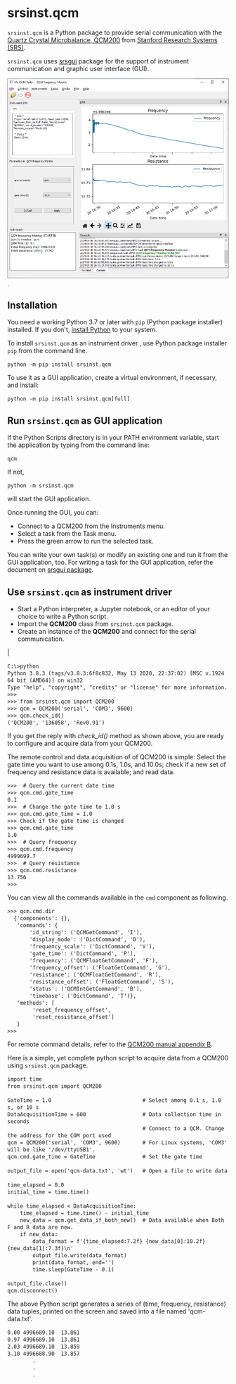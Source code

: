 # srsinst.qcm

`srsinst.qcm` is a Python package to provide serial communication with the 
[Quartz Crystal Microbalance, QCM200](https://thinksrs.com/products/qcm200.html)
from [Stanford Research Systems (SRS)](https://thinksrs.com/).

`srsinst.qcm` uses [srsgui](https://pypi.org/project/srsgui/) package for the support of instrument communication and graphic user interface (GUI). 

![screenshot](https://github.com/thinkSRS/srsinst.qcm/blob/main/docs/_static/image/QCM200_screenshot.png?raw=true " ").

## Installation
You need a working Python 3.7 or later with `pip` (Python package installer) installed. 
If you don't, [install Python](https://www.python.org/) to your system.

To install `srsinst.qcm` as an instrument driver , use Python package installer `pip` from the command line.

    python -m pip install srsinst.qcm

To use it as a GUI application, create a virtual environment, 
if necessary, and install:

    python -m pip install srsinst.qcm[full]


## Run `srsinst.qcm` as GUI application
If the Python Scripts directory is in your PATH environment variable,
start the application by typing from the command line:

    qcm

If not,

    python -m srsinst.qcm

will start the GUI application.

Once running the GUI, you can:
- Connect to a QCM200 from the Instruments menu.
- Select a task from the Task menu.
- Press the green arrow to run the selected task. 

You can write your own task(s) or modify an existing one and run it 
from the GUI application, too. For writing a task for the GUI application, 
refer the document on [srsgui package](https://thinksrs.github.io/srsgui/index.html).

## Use `srsinst.qcm` as instrument driver
* Start a Python interpreter, a Jupyter notebook, or an editor of your choice 
to write a Python script.
* Import the **QCM200** class from `srsinst.qcm` package.
* Create an instance of the **QCM200** and connect for the serial communication.

|


    C:\>python
    Python 3.8.3 (tags/v3.8.3:6f8c832, May 13 2020, 22:37:02) [MSC v.1924 64 bit (AMD64)] on win32
    Type "help", "copyright", "credits" or "license" for more information.
    >>> 
    >>> from srsinst.qcm import QCM200
    >>> qcm = QCM200('serial', 'COM3', 9600)
    >>> qcm.check_id()
    ('QCM200', '136058', 'Rev0.91')


If you get the reply with *check_id()* method as shown above, 
you are ready to configure and acquire data from your QCM200.

The remote control and data acquisition of of QCM200 is simple: 
Select the gate time you want to use among 0.1s, 1.0s, and 10.0s;
check if a new set of frequency and resistance data is available; 
and read data.


    >>>  # Query the current date time
    >>> qcm.cmd.gate_time
    0.1
    >>>  # Change the gate time to 1.0 s
    >>> qcm.cmd.gate_time = 1.0
    >>> Check if the gate time is changed
    >>> qcm.cmd.gate_time
    1.0
    >>>  # Query frequency 
    >>> qcm.cmd.frequency
    4999699.7
    >>>  # Query resistance 
    >>> qcm.cmd.resistance
    13.756
    >>>

You can view all the commands available in the `cmd` component as following. 


    >>> qcm.cmd.dir
      {'components': {}, 
       'commands': {
           'id_string': ('QCMGetCommand', 'I'), 
           'display_mode': ('DictCommand', 'D'),  
           'frequency_scale': ('DictCommand', 'V'), 
           'gate_time': ('DictCommand', 'P'), 
           'frequency': ('QCMFloatGetCommand', 'F'), 
           'frequency_offset': ('FloatGetCommand', 'G'), 
           'resistance': ('QCMFloatGetCommand', 'R'), 
           'resistance_offset': ('FloatGetCommand', 'S'), 
           'status': ('QCMIntGetCommand', 'B'), 
           'timebase': ('DictCommand', 'T')}, 
       'methods': [
            'reset_frequency_offset', 
            'reset_resistance_offset']
       }
    >>>

For remote command details, refer to the
[QCM200 manual appendix B](https://www.thinksrs.com/downloads/pdfs/manuals/QCM200m.pdf#page=117).

Here is a simple, yet complete python script to acquire data from a QCM200
using `srsinst.qcm` package.


    import time
    from srsinst.qcm import QCM200
    
    GateTime = 1.0                             # Select among 0.1 s, 1.0 s, or 10 s
    DataAcquisitionTime = 600                  # Data collection time in seconds
                                               # Connect to a QCM. Change the address for the COM port used 
    qcm = QCM200('serial', 'COM3', 9600)       # For Linux systems, 'COM3' will be like '/dev/ttyUSB1'.
    qcm.cmd.gate_time = GateTime               # Set the gate time
    
    output_file = open('qcm-data.txt', 'wt')   # Open a file to write data
    
    time_elapsed = 0.0
    initial_time = time.time()
    
    while time_elapsed < DataAcquisitionTime:  
        time_elapsed = time.time() - initial_time
        new_data = qcm.get_data_if_both_new()  # Data available when Both F and R data are new.
        if new_data:
            data_format = f'{time_elapsed:7.2f} {new_data[0]:10.2f} {new_data[1]:7.3f}\n'
            output_file.write(data_format)
            print(data_format, end='')
            time.sleep(GateTime - 0.1)
            
    output_file.close()
    qcm.disconnect()        

The above Python script generates a series of (time, frequency, resistance) data tuples,
printed on the screen and saved into a file named 'qcm-data.txt'.


    0.00 4996689.10  13.861
    0.97 4996689.10  13.861
    2.03 4996689.10  13.859
    3.10 4996688.90  13.857
            .
            .
            .
